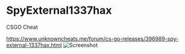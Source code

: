 # SpyExternal1337hax
CSGO Cheat

https://www.unknowncheats.me/forum/cs-go-releases/396989-spy-external-1337hax.html
![Screenshot](https://i.imgur.com/ZUQ8d5q.png)
